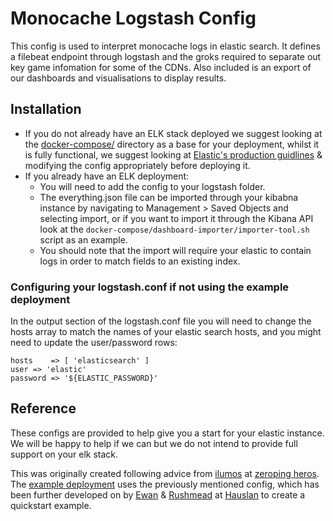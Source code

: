 # Monocache Logstash Config

This config is used to interpret monocache logs in elastic search. It defines a filebeat endpoint through logstash and the groks required to separate out key game infomation for some of the CDNs. Also included is an export of our dashboards and visualisations to display results.

## Installation

* If you do not already have an ELK stack deployed we suggest looking at the [docker-compose/](https://github.com/hauslan/logstash/tree/master/docker-compose) directory as a base for your deployment, whilst it is fully functional, we suggest looking at [Elastic's production guidlines](https://medium.com/@abhidrona/elasticsearch-deployment-best-practices-d6c1323b25d7) & modifying the config appropriately before deploying it.
* If you already have an ELK deployment:
    * You will need to add the config to your logstash folder. 
    * The everything.json file can be imported through your kibabna instance by navigating to Management > Saved Objects and selecting import, or if you want to import it through the Kibana API look at the `docker-compose/dashboard-importer/importer-tool.sh` script as an example.
    * You should note that the import will require your elastic to contain logs in order to match fields to an existing index.

### Configuring your logstash.conf if not using the example deployment

In the output section of the logstash.conf file you will need to change the hosts array to match the names of your elastic search hosts, and you might need to update the user/password rows:

    hosts    => [ 'elasticsearch' ] 
    user => 'elastic'
    password => '${ELASTIC_PASSWORD}'

## Reference

These configs are provided to help give you a start for your elastic instance. We will be happy to help if we can but we do not intend to provide full support on your elk stack.

This was originally created following advice from [ilumos](https://github.com/ilumos) at [zeroping heros](https://github.com/zeropingheroes/lancache-elk). The [example deployment](https://github.com/lancachenet/logstash/tree/master/example) uses the previously mentioned config, which has been further developed on by [Ewan](https://github.com/ewancolyer) & [Rushmead](https://github.com/rushmead) at [Hauslan](https://github.com/hauslan) to create a quickstart example.

